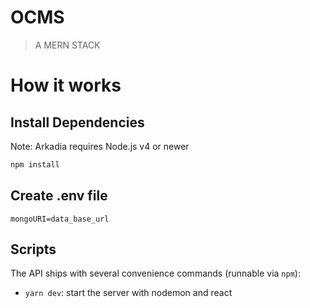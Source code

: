 # OCMS

> A MERN STACK

# How it works

## Install Dependencies

Note: Arkadia requires Node.js v4 or newer

```bash
npm install
```

## Create .env file

```
mongoURI=data_base_url
```

## Scripts

The API ships with several convenience commands (runnable via `npm`):

- `yarn dev`: start the server with nodemon and react
